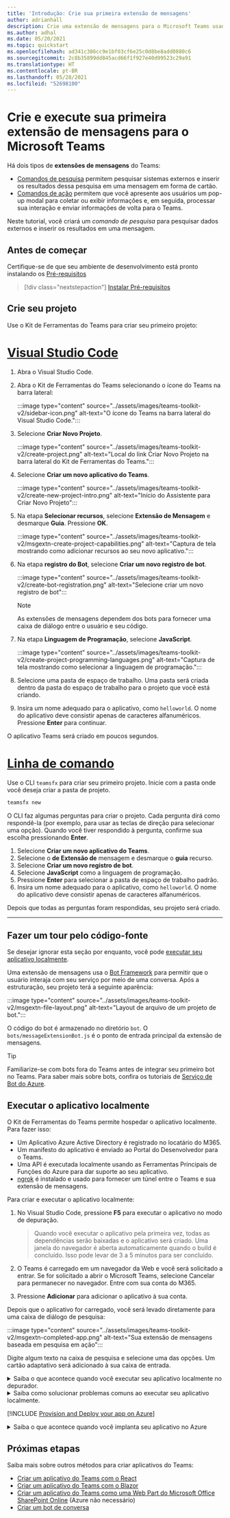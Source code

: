 ```yaml
---
title: 'Introdução: Crie sua primeira extensão de mensagens'
author: adrianhall
description: Crie uma extensão de mensagens para o Microsoft Teams usando o Kit de Ferramentas do Teams.
ms.author: adhal
ms.date: 05/20/2021
ms.topic: quickstart
ms.openlocfilehash: ad341c386cc9e1bf03cf6e25c0d8be8add0880c6
ms.sourcegitcommit: 2c8b35899dd845acd66f1f927e40d99523c29a91
ms.translationtype: HT
ms.contentlocale: pt-BR
ms.lasthandoff: 05/28/2021
ms.locfileid: "52698100"
---
```

# <a name="build-and-run-your-first-messaging-extension-for-microsoft-teams"></a>Crie e execute sua primeira extensão de mensagens para o Microsoft Teams

Há dois tipos de **extensões de mensagens** do Teams:

- [Comandos de pesquisa](../messaging-extensions/how-to/search-commands/define-search-command.md) permitem pesquisar sistemas externos e inserir os resultados dessa pesquisa em uma mensagem em forma de cartão.
- [Comandos de ação](../messaging-extensions/how-to/action-commands/define-action-command.md) permitem que você apresente aos usuários um pop-up modal para coletar ou exibir informações e, em seguida, processar sua interação e enviar informações de volta para o Teams.

Neste tutorial, você criará um *comando de pesquisa* para pesquisar dados externos e inserir os resultados em uma mensagem.  

## <a name="before-you-begin"></a>Antes de começar

Certifique-se de que seu ambiente de desenvolvimento está pronto instalando os [Pré-requisitos](prerequisites.md)

> [!div class="nextstepaction"]
> [Instalar Pré-requisitos](prerequisites.md)

## <a name="create-your-project"></a>Crie seu projeto

Use o Kit de Ferramentas do Teams para criar seu primeiro projeto:

# <a name="visual-studio-code"></a>[Visual Studio Code](#tab/vscode)

1. Abra o Visual Studio Code.
1. Abra o Kit de Ferramentas do Teams selecionando o ícone do Teams na barra lateral:

    :::image type="content" source="../assets/images/teams-toolkit-v2/sidebar-icon.png" alt-text="O ícone do Teams na barra lateral do Visual Studio Code.":::

1. Selecione **Criar Novo Projeto**.

   :::image type="content" source="../assets/images/teams-toolkit-v2/create-project.png" alt-text="Local do link Criar Novo Projeto na barra lateral do Kit de Ferramentas do Teams.":::

1. Selecione **Criar um novo aplicativo do Teams**.

   :::image type="content" source="../assets/images/teams-toolkit-v2/create-new-project-intro.png" alt-text="Início do Assistente para Criar Novo Projeto":::

1. Na etapa **Selecionar recursos**, selecione **Extensão de Mensagem** e desmarque **Guia**. Pressione **OK**.

   :::image type="content" source="../assets/images/teams-toolkit-v2/msgextn-create-project-capabilities.png" alt-text="Captura de tela mostrando como adicionar recursos ao seu novo aplicativo.":::

1. Na etapa **registro do Bot**, selecione **Criar um novo registro de bot**.

   :::image type="content" source="../assets/images/teams-toolkit-v2/create-bot-registration.png" alt-text="Selecione criar um novo registro de bot":::

   > [!NOTE]
   > As extensões de mensagens dependem dos bots para fornecer uma caixa de diálogo entre o usuário e seu código.

1. Na etapa **Linguagem de Programação**, selecione **JavaScript**.

    :::image type="content" source="../assets/images/teams-toolkit-v2/create-project-programming-languages.png" alt-text="Captura de tela mostrando como selecionar a linguagem de programação.":::

1. Selecione uma pasta de espaço de trabalho.  Uma pasta será criada dentro da pasta do espaço de trabalho para o projeto que você está criando.

1. Insira um nome adequado para o aplicativo, como `helloworld`.  O nome do aplicativo deve consistir apenas de caracteres alfanuméricos.  Pressione **Enter** para continuar.

O aplicativo Teams será criado em poucos segundos.

# <a name="command-line"></a>[Linha de comando](#tab/cli)

Use o CLI `teamsfx` para criar seu primeiro projeto.  Inicie com a pasta onde você deseja criar a pasta de projeto.

``` bash
teamsfx new
```

O CLI faz algumas perguntas para criar o projeto.  Cada pergunta dirá como respondê-la (por exemplo, para usar as teclas de direção para selecionar uma opção).  Quando você tiver respondido à pergunta, confirme sua escolha pressionando **Enter**.

1. Selecione **Criar um novo aplicativo do Teams**.
1. Selecione o **de Extensão de** mensagem e desmarque o **guia** recurso.
1. Selecione **Criar um novo registro de bot**.
1. Selecione **JavaScript** como a linguagem de programação.
1. Pressione **Enter** para selecionar a pasta de espaço de trabalho padrão.
1. Insira um nome adequado para o aplicativo, como `helloworld`.  O nome do aplicativo deve consistir apenas de caracteres alfanuméricos.

Depois que todas as perguntas foram respondidas, seu projeto será criado.

---

## <a name="take-a-tour-of-the-source-code"></a>Fazer um tour pelo código-fonte

Se desejar ignorar esta seção por enquanto, você pode [executar seu aplicativo localmente](#run-your-app-locally).

Uma extensão de mensagens usa o [Bot Framework](https://docs.botframework.com) para permitir que o usuário interaja com seu serviço por meio de uma conversa.  Após a estruturação, seu projeto terá a seguinte aparência:

:::image type="content" source="../assets/images/teams-toolkit-v2/msgextn-file-layout.png" alt-text="Layout de arquivo de um projeto de bot.":::

O código do bot é armazenado no diretório `bot`.  O `bots/messageExtensionBot.js` é o ponto de entrada principal da extensão de mensagens.

> [!Tip]
> Familiarize-se com bots fora do Teams antes de integrar seu primeiro bot no Teams.  Para saber mais sobre bots, confira os tutoriais de [Serviço de Bot do Azure](/azure/bot-service/bot-builder-basics?view=azure-bot-service-4.0&preserve-view=true).

## <a name="run-your-app-locally"></a>Executar o aplicativo localmente

O Kit de Ferramentas do Teams permite hospedar o aplicativo localmente.  Para fazer isso:

- Um Aplicativo Azure Active Directory é registrado no locatário do M365.
- Um manifesto do aplicativo é enviado ao Portal do Desenvolvedor para o Teams.
- Uma API é executada localmente usando as Ferramentas Principais de Funções do Azure para dar suporte ao seu aplicativo.
- [ngrok](https://ngrok.io) é instalado e usado para fornecer um túnel entre o Teams e sua extensão de mensagens.

Para criar e executar o aplicativo localmente:

1. No Visual Studio Code, pressione **F5** para executar o aplicativo no modo de depuração.

   > Quando você executar o aplicativo pela primeira vez, todas as dependências serão baixadas e o aplicativo será criado.  Uma janela do navegador é aberta automaticamente quando o build é concluído.  Isso pode levar de 3 a 5 minutos para ser concluído.

1. O Teams é carregado em um navegador da Web e você será solicitado a entrar. Se for solicitado a abrir o Microsoft Teams, selecione Cancelar para permanecer no navegador. Entre com sua conta do M365.

1. Pressione **Adicionar** para adicionar o aplicativo à sua conta.

Depois que o aplicativo for carregado, você será levado diretamente para uma caixa de diálogo de pesquisa:

:::image type="content" source="../assets/images/teams-toolkit-v2/msgextn-completed-app.png" alt-text="Sua extensão de mensagens baseada em pesquisa em ação":::

Digite algum texto na caixa de pesquisa e selecione uma das opções.  Um cartão adaptativo será adicionado à sua caixa de entrada.

<!-- markdownlint-disable MD033 -->
<details>
<summary>Saiba o que acontece quando você executar seu aplicativo localmente no depurador.</summary>

Quando você pressionou F5, o Kit de Ferramentas do Teams:

1. Registrou o aplicativo com o Azure Active Directory.
1. Registrou seu aplicativo para "sideloading" no Microsoft Teams.
1. Começou o back-end do aplicativo em execução localmente usando [Ferramentas Principais de Função do Azure](/azure/azure-functions/functions-run-local?#start).
1. Começou um túnel ngrok para que o Teams possa se comunicar com seu aplicativo.
1. Iniciou o Microsoft Teams com um comando para instruir o Teams a carregar o aplicativo por sideload.

</details>

<!-- markdownlint-disable MD033 -->
<details>
<summary>Saiba como solucionar problemas comuns ao executar seu aplicativo localmente.</summary>

Para executar seu aplicativo com êxito no Teams, você deve ter uma conta de desenvolvimento do Microsoft 365 que permita o sideloading do aplicativo. Para saber mais sobre como abrir contas, confira [Pré-requisitos](prerequisites.md#enable-sideloading).

> [!TIP]
> Verifique se há problemas antes de carregar seu aplicativo por sideload, usando a [ferramenta de validação de aplicativo](https://dev.teams.microsoft.com/appvalidation.html), que está inclusa no kit de ferramentas. Corrija os erros para carregar o aplicativo por sideload com êxito.
</details>

[!INCLUDE [Provision and Deploy your app on Azure](~/includes/get-started/azure-provisioning-instructions.md)]

<!-- markdownlint-disable MD033 -->

<details>
<summary>Saiba o que acontece quando você implanta seu aplicativo no Azure</summary>

Antes da implantação, o aplicativo estava sendo executado localmente:

1. O back-end é executado usando _Ferramentas Principais de Funções do Azure_.
1. O ponto de extremidade HTTP do aplicativo, em que o Microsoft Teams carrega o aplicativo, é executado localmente.

A implantação envolve o provisionamento de recursos em uma assinatura ativa do Azure e a implantação (carregamento) do código de back-end e front-end do aplicativo para o Azure. O back-end usa uma variedade de serviços do Azure, incluindo o Serviço de Aplicativo Azure e o Serviço Azure Bot.

</details>

## <a name="next-steps"></a>Próximas etapas

Saiba mais sobre outros métodos para criar aplicativos do Teams:

- [Criar um aplicativo do Teams com o React](first-app-react.md)
- [Criar um aplicativo do Teams com o Blazor](first-app-blazor.md)
- [Criar um aplicativo do Teams como uma Web Part do Microsoft Office SharePoint Online](first-app-spfx.md) (Azure não necessário)
- [Criar um bot de conversa](first-app-bot.md)
